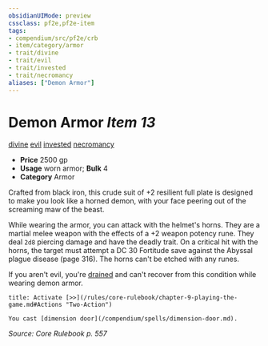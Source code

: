```yaml
---
obsidianUIMode: preview
cssclass: pf2e,pf2e-item
tags:
- compendium/src/pf2e/crb
- item/category/armor
- trait/divine
- trait/evil
- trait/invested
- trait/necromancy
aliases: ["Demon Armor"]
---
```

# Demon Armor *Item 13*  
[divine](/rules/traits/divine.md)  [evil](/rules/traits/evil.md)  [invested](/rules/traits/invested.md)  [necromancy](/rules/traits/necromancy.md)  

- **Price** 2500 gp
- **Usage** worn armor; **Bulk** 4
- **Category** Armor

Crafted from black iron, this crude suit of +2 resilient full plate is designed to make you look like a horned demon, with your face peering out of the screaming maw of the beast.

While wearing the armor, you can attack with the helmet's horns. They are a martial melee weapon with the effects of a +2 weapon potency rune. They deal `2d8` piercing damage and have the deadly <d12> trait. On a critical hit with the horns, the target must attempt a DC 30 Fortitude save against the Abyssal plague disease (page 316). The horns can't be etched with any runes.

If you aren't evil, you're [drained](/rules/conditions.md#Drained) and can't recover from this condition while wearing demon armor.

```ad-embed-ability
title: Activate [>>](/rules/core-rulebook/chapter-9-playing-the-game.md#Actions "Two-Action")

You cast [dimension door](/compendium/spells/dimension-door.md).
```

*Source: Core Rulebook p. 557*